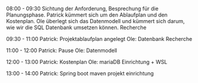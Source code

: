 08:00 - 09:30 
Sichtung der Anforderung, Besprechung für die Planungsphase. Patrick kümmert sich um den Ablaufplan und den Kostenplan. Ole überlegt
sich das Datenmodell und kümmert sich darum, wie wir die SQL Datenbank umsetzen können. Recherche

09:30 - 11:00 
Patrick: Projektablaufplan angelegt
Ole: Datenbank Recherche

11:00 - 12:00 
Patrick: Pause
Ole: Datenmodell

12:00 - 13:00 
Patrick: Kostenplan
Ole: mariaDB Einrichtung + WSL

13:00 - 14:00
Patrick: Spring boot maven projekt einrichtung
